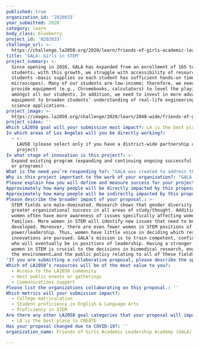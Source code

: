 ```yaml
---
published: true
organization_id: '2020033'
year_submitted: 2020
category: learn
body_class: blueberry
project_id: '0202033'
challenge_url: >-
  https://challenge.la2050.org/2020/learn/friends-of-girls-academic-leadership-academy-gala/
title: 'GALA: Girls in STEM'
project_summary: >-
  Since opening in 2016, GALA has expanded from an enrollment of 165 to 588
  students; with this growth, we struggle with accessibility of resources to all
  students –basic supplies so each student has sufficient hands-on time (e.g.,
  microscopes). Many of our students are low-income; therefore, we need to
  provide equipment (e.g., Chromebooks, calculators) to level the playing field
  amongst all our students. In addition, we need to invest in more advanced
  equipment to broaden students’ understanding of real-life engineering and
  science applications.
project_image: >-
  https://images.la2050.org/challenge/2020/learn/2048-wide/friends-of-girls-academic-leadership-academy-gala.jpg
project_video: ''
Which LA2050 goal will your submission most impact?: LA is the best place to LEARN
In which areas of Los Angeles will you be directly working?:
  - >-
    LAUSD (please select only if you have a district-wide partnership or
    project)
In what stage of innovation is this project?: >-
  Expand existing program (expanding and continuing ongoing successful projects
  or programs)
What is the need you’re responding to?: "GALA was created to address the underrepresentation of women and ethnic minorities in STEM. Research indicates that all-girls schools have a significant positive impact on the academic achievement and self-confidence of young women; additionally, research consistently shows that boys are favored in math and science – negatively impacting girls’ interest level and perceived competence in STEM.\n\tGALA opened in 2016 with an enrollment of 165. Now in our 4th year of operation, we have 588 girls in grades 6-12. This enrollment expansion has created a huge need for basic STEM supplies to support in-class learning. Each student now has less individual time using available equipment. In addition to basic supplies, we need a host of new technologies to broaden the STEM education of our girls. In particular, we hope to better equip our makerspace – allowing girls more hands-on implementation of their ideas and reinforcing a deeper understanding of the material they learn in class.\n"
Why is this project important to the work of your organization?: "GALA is the first all-girls public STEM school in California, and one of just a few in the country. Our ultimate goal is to provide a competitive college-preparatory, STEM-based education to 700 girls representing the rich diversity of Los Angeles (currently 81 zip codes represented).\n\t We are making progress toward our goal. Although girls typically lag behind boys in STEM, our school has consistently met and exceeded standards in math (e.g., 6th grade: 75.23% Smarter Balanced Assessment (SBA)). We’ve even won awards in aquatic robotics competitions! We also provide a well-rounded academic curriculum – with a strong program in English Language Arts (e.g., 6th grade: 91.74% (SBA)). In 2020, we have our first graduating class; 100% of our seniors are projected to graduate and 95% plan to go to college.\n\tAs successful as we have been, we need more resources. With the help of LA2050, we can continue offering this quality education to help our girls succeed in STEM, college, and beyond!\n"
Please explain how you will define and measure success for your project.: "Our goal is to prepare girls to excel in STEM-related fields. In a few short years, our enrollment has more than tripled. Having so many more students, our resources have been stretched very thin. With funding from LA2050, we will immediately be able to increase access to resources to create, design, build, and experiment – providing a much deeper understanding of the science our students are taught in the classrooms. \n\tWith increased resources, we will be able to offer a higher-quality educational experience. We will measure our success in numerous ways. In the short-term, we will measure student achievement using the Smarter Balanced Assessment. Here, we plan to meet and exceed LA2050 standards in ELA and math. We will also be able to track how well our students do in receiving college credit in the 18 different AP classes we offer. Creating this strong educational foundation combined with a safe and encouraging place for girls to learn, we hope to see high levels of college acceptance, attendance, and graduation.\n\tGiven the interest, curiosity, and confidence we hope to develop in these young women in STEM, we hope that this will, in the long-term, help bridge the gender gap that exists in STEM workplace environments. We hope to develop their confidence to become leaders in their field. To monitor these long-term goals, we plan to keep track of the educational and career outcomes of our graduates through our alumni group (which will maintain contact with past graduates).\n"
Approximately how many people will be directly impacted by this proposal?: '588'
Approximately how many people will be indirectly impacted by this proposal?: '50000'
Please describe the broader impact of your proposal.: >-
  STEM fields are male-dominated. Research shows that gender diversity produces
  greater organizational success in all areas of study/thought. Additionally,
  women often have more awareness of issues specifically affecting women and
  families. More women in STEM will identify new issues that need to be
  developed. Moreover, there are even fewer women in STEM positions of
  power/leadership. Thus, women have little voice in deciding which research
  innovations are pursued. GALA’s mission is to train competent, confident women
  who will eventually be in positions of leadership. Having a stronger voice of
  women in STEM is crucial to the decisions in biomedical research, engineering,
  the environment…and the public policy relating to all of these fields.
'If you are submitting a collaborative proposal, please describe the specific role of partner organizations in the project.': ''
Which of LA2050’s resources will be of the most value to you?:
  - Access to the LA2050 community
  - Host public events or gatherings
  - Communications support
Please list the organizations collaborating on this proposal.: ''
Which metrics will your submission impact?:
  - College matriculation
  - Student proficiency in English & Language Arts
  - Proficiency in STEM
Are there any other LA2050 goal categories that your proposal will impact?:
  - LA is the best place to CREATE
Has your proposal changed due to COVID-19?: ''
organization_name: Friends of Girls Academic Leadership Academy (GALA)

---
```

